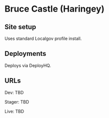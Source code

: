 # Bruce Castle (Haringey)

## Site setup

Uses standard Localgov profile install.

## Deployments

Deploys via DeployHQ.

## URLs
Dev: TBD

Stager: TBD

Live: TBD
